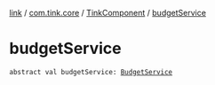 [link](../../index.md) / [com.tink.core](../index.md) / [TinkComponent](index.md) / [budgetService](./budget-service.md)

# budgetService

`abstract val budgetService: `[`BudgetService`](../../com.tink.service.budget/-budget-service/index.md)